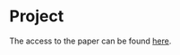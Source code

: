 # Project

The access to the paper can be found [here](https://git.uni-jena.de/ci47zid/ae23-image-enhancer).